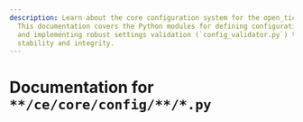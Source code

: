 ```yaml
---
description: Learn about the core configuration system for the open_ticket_ai project.
  This documentation covers the Python modules for defining configuration models (`config_models.py`)
  and implementing robust settings validation (`config_validator.py`) to ensure application
  stability and integrity.
---
```

# Documentation for `**/ce/core/config/**/*.py`

<CodeDocumentation package-id="experimental.anonymize_data" show-all-classes show-all-functions />
